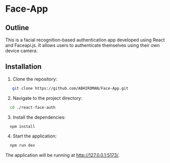 # Face-App

## Outline
This is a facial recognition-based authentication app developed using React and Faceapi.js. It allows users to authenticate themselves using their own device camera.


## Installation

1. Clone the repository:

```bash
   git clone https://github.com/ABHIROMAN/Face-App.git
```

2. Navigate to the project directory:

```bash
  cd ./react-face-auth
```

3. Install the dependencies:

```bash
  npm install
```

4. Start the application:

```bash
  npm run dev
```

The application will be running at http://127.0.0.1:5173/.

